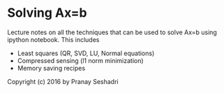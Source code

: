 # Solving Ax=b
Lecture notes on all the techniques that can be used to solve Ax=b using ipython notebook. This includes
  - Least squares (QR, SVD, LU, Normal equations)
  - Compressed sensing (l1 norm minimization)
  - Memory saving recipes

Copyright (c) 2016 by Pranay Seshadri
